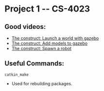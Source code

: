 Project 1 -- CS-4023
====================

Good videos:
------------
 - [The construct: Launch a world with gazebo](https://www.youtube.com/watch?v=qi2A32WgRqI)
 - [The construct: Add models to gazebo](https://www.youtube.com/watch?v=tIJRxkaAZtA)
 - [The construct: Spawn a robot](https://www.youtube.com/watch?v=dy3JKUtH5zk)

Useful Commands:
----------------

`catkin_make`
 - Used for rebuilding packages.

